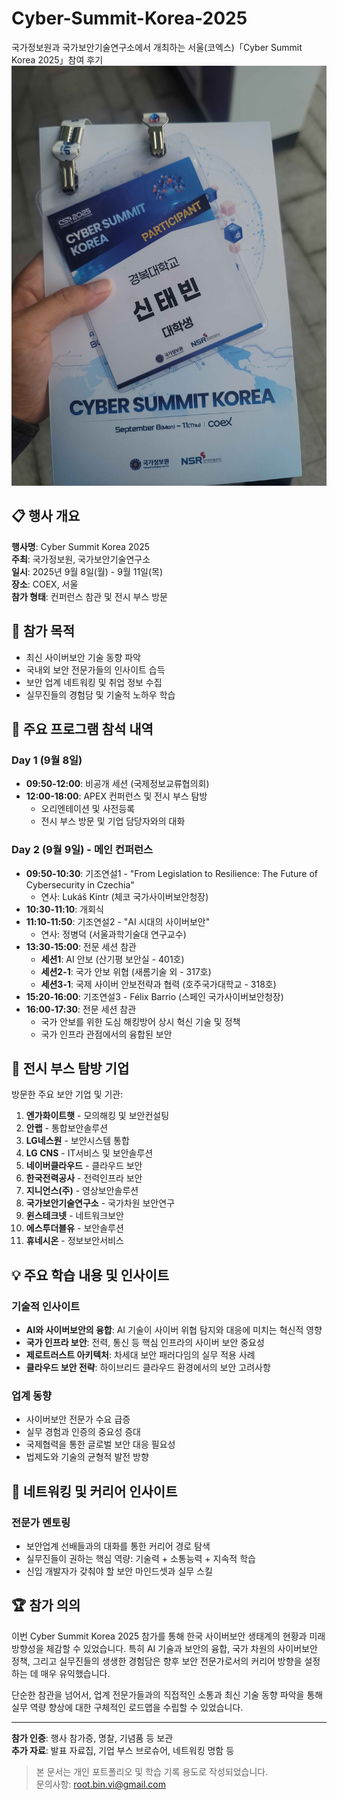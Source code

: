 # Cyber-Summit-Korea-2025
국가정보원과 국가보안기술연구소에서 개최하는 서울(코엑스)「Cyber Summit Korea 2025」참여 후기
![참가 명찰](images/20250909_093152.jpg)
  
## 📋 행사 개요

**행사명**: Cyber Summit Korea 2025  
**주최**: 국가정보원, 국가보안기술연구소  
**일시**: 2025년 9월 8일(월) - 9월 11일(목)  
**장소**: COEX, 서울  
**참가 형태**: 컨퍼런스 참관 및 전시 부스 방문

## 🎯 참가 목적

- 최신 사이버보안 기술 동향 파악
- 국내외 보안 전문가들의 인사이트 습득
- 보안 업계 네트워킹 및 취업 정보 수집
- 실무진들의 경험담 및 기술적 노하우 학습

## 📅 주요 프로그램 참석 내역

### Day 1 (9월 8일)
- **09:50-12:00**: 비공개 세션 (국제정보교류협의회)
- **12:00-18:00**: APEX 컨퍼런스 및 전시 부스 탐방
  - 오리엔테이션 및 사전등록
  - 전시 부스 방문 및 기업 담당자와의 대화

### Day 2 (9월 9일) - 메인 컨퍼런스
- **09:50-10:30**: 기조연설1 - "From Legislation to Resilience: The Future of Cybersecurity in Czechia"
  - 연사: Lukáš Kintr (체코 국가사이버보안청장)
- **10:30-11:10**: 개회식
- **11:10-11:50**: 기조연설2 - "AI 시대의 사이버보안"
  - 연사: 정병덕 (서울과학기술대 연구교수)
- **13:30-15:00**: 전문 세션 참관
  - **세션1**: AI 안보 (산기평 보안실 - 401호)
  - **세션2-1**: 국가 안보 위협 (새롬기술 외 - 317호)
  - **세션3-1**: 국제 사이버 안보전략과 협력 (호주국가대학교 - 318호)
- **15:20-16:00**: 기조연설3 - Félix Barrio (스페인 국가사이버보안청장)
- **16:00-17:30**: 전문 세션 참관
  - 국가 안보를 위한 도심 해킹방어 상시 혁신 기술 및 정책
  - 국가 인프라 관점에서의 융합된 보안

## 🏢 전시 부스 탐방 기업

방문한 주요 보안 기업 및 기관:

1. **엔가화이트햇** - 모의해킹 및 보안컨설팅
2. **안랩** - 통합보안솔루션 
3. **LG네스원** - 보안시스템 통합
4. **LG CNS** - IT서비스 및 보안솔루션
5. **네이버클라우드** - 클라우드 보안
6. **한국전력공사** - 전력인프라 보안
7. **지니언스(주)** - 영상보안솔루션
8. **국가보안기술연구소** - 국가차원 보안연구
9. **윈스테크넷** - 네트워크보안
10. **에스투더블유** - 보안솔루션
11. **휴네시온** - 정보보안서비스

## 💡 주요 학습 내용 및 인사이트

### 기술적 인사이트
- **AI와 사이버보안의 융합**: AI 기술이 사이버 위협 탐지와 대응에 미치는 혁신적 영향
- **국가 인프라 보안**: 전력, 통신 등 핵심 인프라의 사이버 보안 중요성
- **제로트러스트 아키텍처**: 차세대 보안 패러다임의 실무 적용 사례
- **클라우드 보안 전략**: 하이브리드 클라우드 환경에서의 보안 고려사항

### 업계 동향
- 사이버보안 전문가 수요 급증
- 실무 경험과 인증의 중요성 증대
- 국제협력을 통한 글로벌 보안 대응 필요성
- 법제도와 기술의 균형적 발전 방향

## 🔗 네트워킹 및 커리어 인사이트

### 전문가 멘토링
- 보안업계 선배들과의 대화를 통한 커리어 경로 탐색
- 실무진들이 권하는 핵심 역량: 기술력 + 소통능력 + 지속적 학습
- 신입 개발자가 갖춰야 할 보안 마인드셋과 실무 스킬

## 🏆 참가 의의

이번 Cyber Summit Korea 2025 참가를 통해 한국 사이버보안 생태계의 현황과 미래 방향성을 체감할 수 있었습니다. 특히 AI 기술과 보안의 융합, 국가 차원의 사이버보안 정책, 그리고 실무진들의 생생한 경험담은 향후 보안 전문가로서의 커리어 방향을 설정하는 데 매우 유익했습니다.

단순한 참관을 넘어서, 업계 전문가들과의 직접적인 소통과 최신 기술 동향 파악을 통해 실무 역량 향상에 대한 구체적인 로드맵을 수립할 수 있었습니다.

---

**참가 인증**: 행사 참가증, 명찰, 기념품 등 보관  
**추가 자료**: 발표 자료집, 기업 부스 브로슈어, 네트워킹 명함 등

> 본 문서는 개인 포트폴리오 및 학습 기록 용도로 작성되었습니다.  
> 문의사항: root.bin.vi@gmail.com

